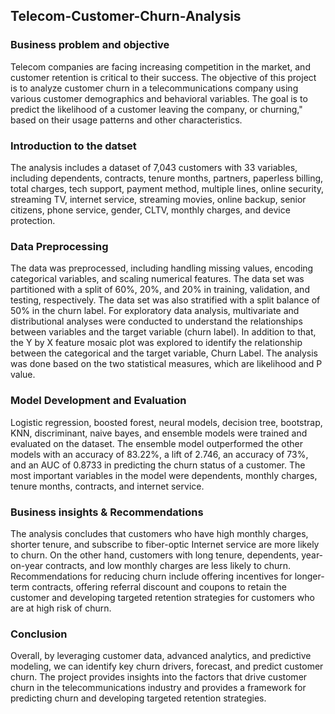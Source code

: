 ## Telecom-Customer-Churn-Analysis
### Business problem and objective
Telecom companies are facing increasing competition in the market, and customer retention is critical to their success. The objective of this project is to analyze customer churn in a telecommunications company using various customer demographics and behavioral variables. The goal is to predict the likelihood of a customer leaving the company, or churning," based on their usage patterns and other characteristics.
### Introduction to the datset
The analysis includes a dataset of 7,043 customers with 33 variables, including dependents, contracts, tenure months, partners, paperless billing, total charges, tech support, payment method, multiple lines, online security, streaming TV, internet service, streaming movies, online backup, senior citizens, phone service, gender, CLTV, monthly charges, and device protection.
### Data Preprocessing
The data was preprocessed, including handling missing values, encoding categorical variables, and scaling numerical features. The data set was partitioned with a split of 60%, 20%, and 20% in training, validation, and testing, respectively. The data set was also stratified with a split balance of 50% in the churn label. For exploratory data analysis, multivariate and distributional analyses were conducted to understand the relationships between variables and the target variable (churn label). In addition to that, the Y by X feature mosaic plot was explored to identify the relationship between the categorical and the target variable, Churn Label. The analysis was done based on the two statistical measures, which are likelihood and P value.
### Model Development and Evaluation
Logistic regression, boosted forest, neural models, decision tree, bootstrap, KNN, discriminant, naive bayes, and ensemble models were trained and evaluated on the dataset. The ensemble model outperformed the other models with an accuracy of 83.22%, a lift of 2.746, an accuracy of 73%, and an AUC of 0.8733 in predicting the churn status of a customer. The most important variables in the model were dependents, monthly charges, tenure months, contracts, and internet service.
### Business insights & Recommendations
The analysis concludes that customers who have high monthly charges, shorter tenure, and subscribe to fiber-optic Internet service are more likely to churn. On the other hand, customers with long tenure, dependents, year-on-year contracts, and low monthly charges are less likely to churn. Recommendations for reducing churn include offering incentives for longer-term contracts, offering referral discount and coupons to retain the customer and developing targeted retention strategies for customers who are at high risk of churn.
### Conclusion
Overall, by leveraging customer data, advanced analytics, and predictive modeling, we can identify key churn drivers, forecast, and predict customer churn. The project provides insights into the factors that drive customer churn in the telecommunications industry and provides a framework for predicting churn and developing targeted retention strategies.

